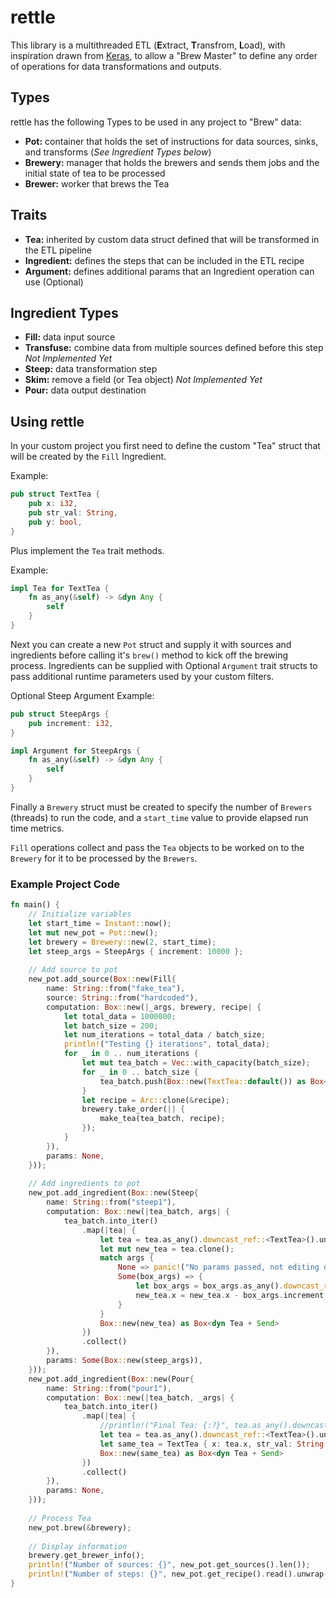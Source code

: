 # rettle
This library is a multithreaded ETL (**E**xtract, **T**ransfrom, **L**oad), with inspiration drawn from [Keras](https://keras.io/), to allow a "Brew Master" to define any order of operations for data transformations and outputs.

## Types
rettle has the following Types to be used in any project to "Brew" data:
- **Pot:** container that holds the set of instructions for data sources, sinks, and transforms (*See Ingredient Types below*)
- **Brewery:** manager that holds the brewers and sends them jobs and the initial state of tea to be processed
- **Brewer:** worker that brews the Tea

## Traits
- **Tea:** inherited by custom data struct defined that will be transformed in the ETL pipeline
- **Ingredient:** defines the steps that can be included in the ETL recipe
- **Argument:** defines additional params that an Ingredient operation can use (Optional)

## Ingredient Types
- **Fill:** data input source
- **Transfuse:** combine data from multiple sources defined before this step *Not Implemented Yet*
- **Steep:** data transformation step
- **Skim:** remove a field (or Tea object) *Not Implemented Yet*
- **Pour:** data output destination

## Using rettle
In your custom project you first need to define the custom "Tea" struct that will be created by the `Fill` Ingredient.

Example:
```rust
pub struct TextTea {
    pub x: i32,
    pub str_val: String,
    pub y: bool,
}
```

Plus implement the `Tea` trait methods.

Example:
```rust
impl Tea for TextTea {
    fn as_any(&self) -> &dyn Any {
        self
    }
}
```

Next you can create a new `Pot` struct and supply it with sources and ingredients before calling it's `brew()` method to kick off the brewing process. Ingredients can be supplied with Optional `Argument` trait structs to pass additional runtime parameters used by your custom filters. 

Optional Steep Argument Example:
```rust
pub struct SteepArgs {
    pub increment: i32,
}

impl Argument for SteepArgs {
    fn as_any(&self) -> &dyn Any {
        self
    }
}
```

Finally a `Brewery` struct must be created to specify the number of `Brewers` (threads) to run the code, and a `start_time` value to provide elapsed run time metrics.

`Fill` operations collect and pass the `Tea` objects to be worked on to the `Brewery` for it to be processed by the `Brewers`.

### Example Project Code
```rust
fn main() {
    // Initialize variables
    let start_time = Instant::now();
    let mut new_pot = Pot::new();
    let brewery = Brewery::new(2, start_time);
    let steep_args = SteepArgs { increment: 10000 };
    
    // Add source to pot
    new_pot.add_source(Box::new(Fill{
        name: String::from("fake_tea"),
        source: String::from("hardcoded"),
        computation: Box::new(|_args, brewery, recipe| {
            let total_data = 1000000;
            let batch_size = 200;
            let num_iterations = total_data / batch_size;
            println!("Testing {} iterations", total_data);
            for _ in 0 .. num_iterations {
                let mut tea_batch = Vec::with_capacity(batch_size);
                for _ in 0 .. batch_size {
                    tea_batch.push(Box::new(TextTea::default()) as Box<dyn Tea + Send>);
                }
                let recipe = Arc::clone(&recipe);
                brewery.take_order(|| {
                    make_tea(tea_batch, recipe);
                });
            }
        }),
        params: None,
    }));
    
    // Add ingredients to pot
    new_pot.add_ingredient(Box::new(Steep{
        name: String::from("steep1"),
        computation: Box::new(|tea_batch, args| {
            tea_batch.into_iter()
                .map(|tea| {
                    let tea = tea.as_any().downcast_ref::<TextTea>().unwrap();
                    let mut new_tea = tea.clone();
                    match args {
                        None => panic!("No params passed, not editing object!"),
                        Some(box_args) => {
                            let box_args = box_args.as_any().downcast_ref::<SteepArgs>().unwrap();
                            new_tea.x = new_tea.x - box_args.increment;
                        }
                    }
                    Box::new(new_tea) as Box<dyn Tea + Send>
                })
                .collect()
        }),
        params: Some(Box::new(steep_args)),
    }));
    new_pot.add_ingredient(Box::new(Pour{
        name: String::from("pour1"),
        computation: Box::new(|tea_batch, _args| {
            tea_batch.into_iter()
                .map(|tea| {
                    //println!("Final Tea: {:?}", tea.as_any().downcast_ref::<TextTea>().unwrap());
                    let tea = tea.as_any().downcast_ref::<TextTea>().unwrap();
                    let same_tea = TextTea { x: tea.x, str_val: String::from(&tea.str_val[..]), y: tea.y };
                    Box::new(same_tea) as Box<dyn Tea + Send>
                })
                .collect()
        }),
        params: None,
    }));
    
    // Process Tea
    new_pot.brew(&brewery);
    
    // Display information
    brewery.get_brewer_info();
    println!("Number of sources: {}", new_pot.get_sources().len());
    println!("Number of steps: {}", new_pot.get_recipe().read().unwrap().len());
}
```
